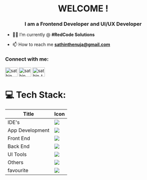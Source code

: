 
<h1 align="center">WELCOME !</h1>
<h3 align="center">I am a Frontend Developer and UI/UX Developer</h3>

- 🧑‍💻 I’m currently @ **#RedCode Solutions**

- 📫 How to reach me **sathinthenuja@gmail.com**

<h3 align="left">Connect with me:</h3>
<p align="left">
<a href="https://linkedin.com/in/sathin thenuja" target="blank"><img align="center" src="https://raw.githubusercontent.com/rahuldkjain/github-profile-readme-generator/master/src/images/icons/Social/linked-in-alt.svg" alt="sathin thenuja" height="30" width="40" /></a>
<a href="https://fb.com/sathin thenuja" target="blank"><img align="center" src="https://raw.githubusercontent.com/rahuldkjain/github-profile-readme-generator/master/src/images/icons/Social/facebook.svg" alt="sathin thenuja" height="30" width="40" /></a>
<a href="https://instagram.com/sathin_thenuja" target="blank"><img align="center" src="https://raw.githubusercontent.com/rahuldkjain/github-profile-readme-generator/master/src/images/icons/Social/instagram.svg" alt="sathin_thenuja" height="30" width="40" /></a>
</p>

# 💻 Tech Stack:
<div align="center">

| Title | Icon |
| ------ | ------ |
| IDE's |  <img src="https://skillicons.dev/icons?i=idea,androidstudio,vscode" /> |
| App Development |  <img src="https://skillicons.dev/icons?i=java" /> |
| Front End | <img src="https://skillicons.dev/icons?i=html,bootstrap,css,tailwind,materialui,js,jquery,react,ts" /> |
| Back End |  <img src="https://skillicons.dev/icons?i=hibernate,java,spring,nodejs,express,mysql,mongodb" /> |
| UI Tools |  <img src="https://skillicons.dev/icons?i=figma,xd" /> |
| Others |  <img src="https://skillicons.dev/icons?i=discord,git,github,maven,postman,powershell,bash,wordpress" /> |
| favourite |  <img src="https://skillicons.dev/icons?i=html,css,bootstrap,react,tailwind,materialui,ts" /> |
                                                                
</div>
